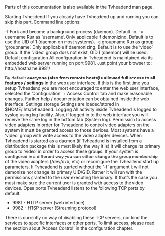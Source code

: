 <div class="hts-doc-text">

Parts of this documentation is also available in the Tvheadend man page.

Starting Tvheadend
If you already have Tvheadend up and running you can skip this part.
Command line options:

-f
Fork and become a background process (daemon). Default no.
-u username
Run as ‘username’. Only applicable if demonizing. Default is to use the
UID of 1 (daemon on most systems).
-g groupname
Run as group ‘groupname’. Only applicable if daemonizing. Default is to
use the ‘video’ group. If the ‘video’ group does not exist, GID 1
(daemon) will be used.
Default configuration
All configuration in Tvheadend is maintained via its embedded web server
running on port 9981. Just point your browser to:
http://hostname:9981/

By default **everyone (also from remote hosts)is allowed full access to
all features / settings** in the web user interface. If this is the
first time you setup Tvheadend you are most encouraged to enter the web
user interface, selected the ‘Configuration’ + ‘Access Control’ tab and
make reasonable changes. Further help / documentation can be obtained
inside the web interface.
Settings storage
Settings are loaded/stored in \$HOME/.hts/tvheadend.
Logging
All activity inside Tvheadend is logged to syslog using log facility.
Also, if logged in to the web interface you will receive the same log in
the bottom tab (System log).
Permission to access video adapters
In order for Tvheadend to control video adapters on the system it must
be granted access to those devices. Most systems have a ‘video’ group
with write access to the video adapter devices. When Tvheadend is
started as a daemon (if Tvheadend is installed from a distribution
package this is most likely the way it is) it will change its primary
group to ‘video’ in order to access these groups. If your system is
configured in a different way you can either change the group membership
of the video adapters (/dev/dvb, etc) or reconfigure the Tvheadend start
up parameters.
If Tvheadend is started without the ‘-f’ argument it will not demonize
nor change its primary UID/GID. Rather it will run with the permissions
granted to the user executing the binary. If that’s the case you must
make sure the current user is granted with access to the video devices.
Open ports
Tvheadend listens to the following TCP ports by default:
-   9981 - HTTP server (web interface)
-   9982 - HTSP server (Streaming protocol)

There is currently no way of disabling these TCP servers, nor bind the
services to specific interfaces or other ports. To limit access, please
read the section about ‘Access Control’ in the configuration chapter.

</div>
